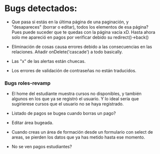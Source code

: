 # Bugs detectados:

- Que pasa si estás en la última página de una paginación, y "desapareces" (borrar o editar), todos los elementos de esa página? Pues puede suceder que te quedas con la página vacía xD. Hasta ahora solo me apareció en pagos por verificar debido su redirect()->back()

- Eliminación de cosas causa errores debido a las consecuencias en las relaciones. Añadir onDelete('cascade') a todo basically.

- Las "x" de las alertas están chuecas.

- Los errores de validación de contraseñas no están traducidos.

### Bugs roles-revamp

- El home del estudiante muestra cursos no disponibles, y también algunos en los que ya se registró el usuario. Y lo ideal sería que sugirierese cursos que el usuario no se haya registrado.

- Listado de pagos se bugea cuando borras un pago?

- Editar área bugeada.

- Cuando creas un área de formación desde un formulario con select de areas, se pierden los datos que ya has metido hasta ese momento.

- No se ven pagos estudiantes?